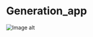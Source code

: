 # Generation_app
![Image alt](https://drive.google.com/file/d/1JGsZPtfY-Oz_bnBER1HTTUO2-TxMKk-L/view?usp=sharing)
